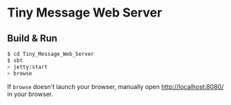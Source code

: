 # Tiny Message Web Server #

## Build & Run ##

```sh
$ cd Tiny_Message_Web_Server
$ sbt
> jetty:start
> browse
```

If `browse` doesn't launch your browser, manually open [http://localhost:8080/](http://localhost:8080/) in your browser.
